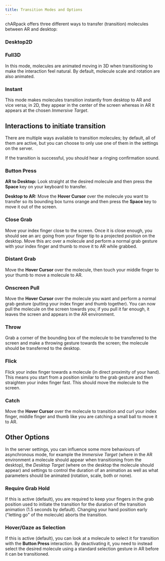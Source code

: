 ```yaml
---
title: Transition Modes and Options
---
```


chARpack offers three different ways to transfer (transition) molecules between AR and desktop:

### Desktop2D

### Full3D
In this mode, molecules are animated moving in 3D when transitioning to make the interaction feel natural.
By default, molecule scale and rotation are also animated.

### Instant
This mode makes molecules transition instantly from desktop to AR and vice versa; in 2D, they appear in the center of the screen
whereas in AR it appears at the chosen *Immersive Target*.

## Interactions to initiate transition
There are multiple ways available to transition molecules; by default, all of them are active, but you can choose
to only use one of them in the settings on the server.

If the transition is successful, you should hear a ringing confirmation sound.

### Button Press

**AR to Desktop:** Look straight at the desired molecule and then press the **Space** key on your keyboard to transfer.

**Desktop to AR:** Move the **Hover Cursor** over the molecule you want to transfer so its bounding box turns orange 
and then press the **Space** key to move it out of the screen.

### Close Grab
Move your index finger close to the screen. 
Once it is close enough, you should see an arc going from your finger tip to a projected position on the desktop.
Move this arc over a molecule and perform a normal grab gesture with your index finger and thumb to move it to AR while grabbed.

### Distant Grab
Move the **Hover Cursor** over the molecule, then touch your middle finger to your thumb to move a molecule to AR.

### Onscreen Pull
Move the **Hover Cursor** over the molecule you want and perform a normal grab gesture (putting your index finger and thumb together).
You can now pull the molecule on the screen towards you; if you pull it far enough, it leaves the screen and appears in the AR environment. 

### Throw
Grab a corner of the bounding box of the molecule to be transferred to the screen and make a throwing gesture towards the screen; 
the molecule should be transferred to the desktop.

### Flick
Flick your index finger towards a molecule (in direct proximity of your hand). This means you start from a position similar to the grab 
gesture and then straighten your index finger fast. This should move the molecule to the screen.

### Catch
Move the **Hover Cursor** over the molecule to transition and curl your index finger, middle finger and thumb like you are catching a 
small ball to move it to AR.

## Other Options
In the server settings, you can influence some more behaviours of asynchronous mode, for example the *Immersive Target* (where in the
AR environment a molecule should appear when transitioning from the desktop), the *Desktop Target* (where on the desktop the molecule 
should appear) and settings to control the duration of an animation as well as what parameters should be animated (rotation, scale, both or none).

### Require Grab Hold
If this is active (default), you are required to keep your fingers in the grab position used to initiate the transition for the duration
of the transition animation (1.5 seconds by default). 
Changing your hand position early ("letting go" of the molecule) aborts the transition.

### Hover/Gaze as Selection
If this is active (default), you can look at a molecule to select it for transition with the **Button Press** interaction.
By deactivating it, you need to instead select the desired molecule using a standard selection gesture in AR before it can be transitioned.

